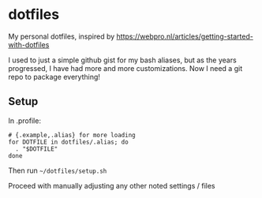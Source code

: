 # dotfiles

My personal dotfiles, inspired by https://webpro.nl/articles/getting-started-with-dotfiles

I used to just a simple github gist for my bash aliases, but as the years progressed, I have had more and more customizations.
Now I need a git repo to package everything!

## Setup
In .profile:
```
# {.example,.alias} for more loading
for DOTFILE in dotfiles/.alias; do
  . "$DOTFILE"
done
```

Then run `~/dotfiles/setup.sh`

Proceed with manually adjusting any other noted settings / files